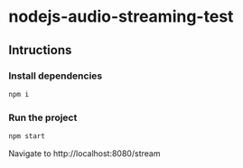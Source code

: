 # nodejs-audio-streaming-test


## Intructions

### Install dependencies

```bash
npm i
```
### Run the project

```bash
npm start
```

Navigate to http://localhost:8080/stream
